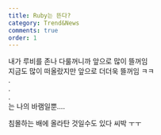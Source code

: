 ```yaml
---
title: Ruby는 뜬다?
category: Trend&News
comments: true
order: 1
---
```


내가 루비를 존나 다룰꺼니까 앞으로 많이 뜰꺼임  
지금도 많이 떠올랐지만 앞으로 더더욱 뜰꺼임 ㅋㅋ  
.  
.  
.  
는 나의 바램일뿐....  

침몰하는 배에 올라탄 것일수도 있다  씨박 ㅜㅜ 

